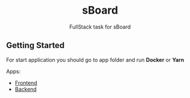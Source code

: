 <h1 align="center">
	sBoard
</h1>

<p align="center">FullStack task for sBoard</p>

## Getting Started

For start application you should go to app folder and run **Docker** or **Yarn**


Apps:
- [Frontend]()
- [Backend]()